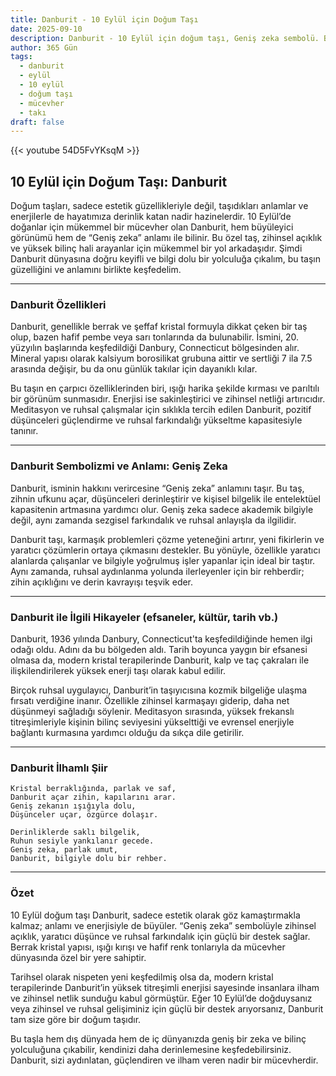 ```yaml
---
title: Danburit - 10 Eylül için Doğum Taşı
date: 2025-09-10
description: Danburit - 10 Eylül için doğum taşı, Geniş zeka sembolü. Bu özel taşın derin anlamını öğrenin.
author: 365 Gün
tags:
  - danburit
  - eylül
  - 10 eylül
  - doğum taşı
  - mücevher
  - takı
draft: false
---
```


{{< youtube 54D5FvYKsqM >}}

## 10 Eylül için Doğum Taşı: Danburit

Doğum taşları, sadece estetik güzellikleriyle değil, taşıdıkları anlamlar ve enerjilerle de hayatımıza derinlik katan nadir hazinelerdir. 10 Eylül’de doğanlar için mükemmel bir mücevher olan Danburit, hem büyüleyici görünümü hem de “Geniş zeka” anlamı ile bilinir. Bu özel taş, zihinsel açıklık ve yüksek bilinç hali arayanlar için mükemmel bir yol arkadaşıdır. Şimdi Danburit dünyasına doğru keyifli ve bilgi dolu bir yolculuğa çıkalım, bu taşın güzelliğini ve anlamını birlikte keşfedelim.

---

### Danburit Özellikleri

Danburit, genellikle berrak ve şeffaf kristal formuyla dikkat çeken bir taş olup, bazen hafif pembe veya sarı tonlarında da bulunabilir. İsmini, 20. yüzyılın başlarında keşfedildiği Danbury, Connecticut bölgesinden alır. Mineral yapısı olarak kalsiyum borosilikat grubuna aittir ve sertliği 7 ila 7.5 arasında değişir, bu da onu günlük takılar için dayanıklı kılar.

Bu taşın en çarpıcı özelliklerinden biri, ışığı harika şekilde kırması ve parıltılı bir görünüm sunmasıdır. Enerjisi ise sakinleştirici ve zihinsel netliği artırıcıdır. Meditasyon ve ruhsal çalışmalar için sıklıkla tercih edilen Danburit, pozitif düşünceleri güçlendirme ve ruhsal farkındalığı yükseltme kapasitesiyle tanınır.

---

### Danburit Sembolizmi ve Anlamı: Geniş Zeka

Danburit, isminin hakkını verircesine “Geniş zeka” anlamını taşır. Bu taş, zihnin ufkunu açar, düşünceleri derinleştirir ve kişisel bilgelik ile entelektüel kapasitenin artmasına yardımcı olur. Geniş zeka sadece akademik bilgiyle değil, aynı zamanda sezgisel farkındalık ve ruhsal anlayışla da ilgilidir.

Danburit taşı, karmaşık problemleri çözme yeteneğini artırır, yeni fikirlerin ve yaratıcı çözümlerin ortaya çıkmasını destekler. Bu yönüyle, özellikle yaratıcı alanlarda çalışanlar ve bilgiyle yoğrulmuş işler yapanlar için ideal bir taştır. Aynı zamanda, ruhsal aydınlanma yolunda ilerleyenler için bir rehberdir; zihin açıklığını ve derin kavrayışı teşvik eder.

---

### Danburit ile İlgili Hikayeler (efsaneler, kültür, tarih vb.)

Danburit, 1936 yılında Danbury, Connecticut'ta keşfedildiğinde hemen ilgi odağı oldu. Adını da bu bölgeden aldı. Tarih boyunca yaygın bir efsanesi olmasa da, modern kristal terapilerinde Danburit, kalp ve taç çakraları ile ilişkilendirilerek yüksek enerji taşı olarak kabul edilir.

Birçok ruhsal uygulayıcı, Danburit’in taşıyıcısına kozmik bilgeliğe ulaşma fırsatı verdiğine inanır. Özellikle zihinsel karmaşayı giderip, daha net düşünmeyi sağladığı söylenir. Meditasyon sırasında, yüksek frekanslı titreşimleriyle kişinin bilinç seviyesini yükselttiği ve evrensel enerjiyle bağlantı kurmasına yardımcı olduğu da sıkça dile getirilir.

---

### Danburit İlhamlı Şiir

```
Kristal berraklığında, parlak ve saf,  
Danburit açar zihin, kapılarını arar.  
Geniş zekanın ışığıyla dolu,  
Düşünceler uçar, özgürce dolaşır.

Derinliklerde saklı bilgelik,  
Ruhun sesiyle yankılanır gecede.  
Geniş zeka, parlak umut,  
Danburit, bilgiyle dolu bir rehber.
```

---

### Özet

10 Eylül doğum taşı Danburit, sadece estetik olarak göz kamaştırmakla kalmaz; anlamı ve enerjisiyle de büyüler. “Geniş zeka” sembolüyle zihinsel açıklık, yaratıcı düşünce ve ruhsal farkındalık için güçlü bir destek sağlar. Berrak kristal yapısı, ışığı kırışı ve hafif renk tonlarıyla da mücevher dünyasında özel bir yere sahiptir.

Tarihsel olarak nispeten yeni keşfedilmiş olsa da, modern kristal terapilerinde Danburit’in yüksek titreşimli enerjisi sayesinde insanlara ilham ve zihinsel netlik sunduğu kabul görmüştür. Eğer 10 Eylül’de doğduysanız veya zihinsel ve ruhsal gelişiminiz için güçlü bir destek arıyorsanız, Danburit tam size göre bir doğum taşıdır.

Bu taşla hem dış dünyada hem de iç dünyanızda geniş bir zeka ve bilinç yolculuğuna çıkabilir, kendinizi daha derinlemesine keşfedebilirsiniz. Danburit, sizi aydınlatan, güçlendiren ve ilham veren nadir bir mücevherdir.